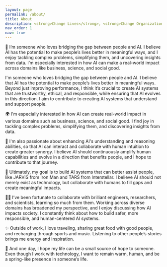 ```yaml
---
layout: page
permalink: /about/
title: About
description: <strong>Change Lives</strong>, <strong>Change Organizations</strong>, <strong>Change the World</strong><br>Driving Innovation through Collaboration, Sharing, and Documentation
nav_order: 1
nav: true
---
```


🌉 I’m someone who loves bridging the gap between people and AI. I believe AI has the potential to make people’s lives better in meaningful ways, and I enjoy tackling complex problems, simplifying them, and uncovering insights from data. I’m especially interested in how AI can make a real-world impact across domains like business, science, and social good.

I'm someone who loves bridging the gap between people and AI. I believe that AI has the potential to make people’s lives better in meaningful ways. Beyond just improving performance, I think it’s crucial to create AI systems that are trustworthy, ethical, and responsible, while ensuring that AI evolves in this direction. I aim to contribute to creating AI systems that understand and support people.

🌍 I'm especially interested in how AI can create real-world impact in various domains such as business, science, and social good. I find joy in tackling complex problems, simplifying them, and discovering insights from data.

🧠 I'm also passionate about enhancing AI's understanding and reasoning abilities, so that AI can interact and collaborate with human intuition to create greater synergy. I believe AI should continuously amplify human capabilities and evolve in a direction that benefits people, and I hope to contribute to that journey.

🚀 Ultimately, my goal is to build AI systems that can better assist people, like JARVIS from Iron Man and TARS from Interstellar. I believe AI should not merely exist as technology, but collaborate with humans to fill gaps and create meaningful impacts.

🧑‍🔬 I’ve been fortunate to collaborate with brilliant engineers, researchers, and scientists, learning so much from them. Working across diverse domains has broadened my perspective, and I enjoy discussing how AI impacts society. I constantly think about how to build safer, more responsible, and human-centered AI systems.

✨ Outside of work, I love traveling, sharing great food with good people, and recharging through sports and music. Listening to other people’s stories brings me energy and inspiration.

🌸 And one day, I hope my life can be a small source of hope to someone. Even though I work with technology, I want to remain warm, human, and be a spring-like presence in someone’s life.
